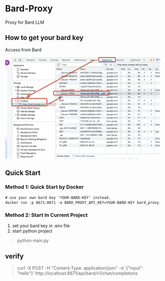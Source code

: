 # Bard-Proxy
Proxy for Bard LLM

## How to get your bard key

Access from <a ref="https://bard.google.com/">Bard</a> 

<p align="left">
  <img src="./assets/bard_key.png" width="600px" />
</p>


## Quick Start

### Method 1: Quick Start by Docker 

```commandline
# use your own bard key 'YOUR-BARD-KEY' instead.
docker run -p 8671:8671 -e BARD_PROXY_API_KEY=YOUR-BARD-KEY bard_proxy
```

### Method 2: Start In Current Project
1. set your bard key in .env file
2. start python project
> python main.py


## verify

> curl -X POST -H "Content-Type: application/json" -d '{"input": "hello"}' http://localhost:8671/api/bard/v1/chat/completions
